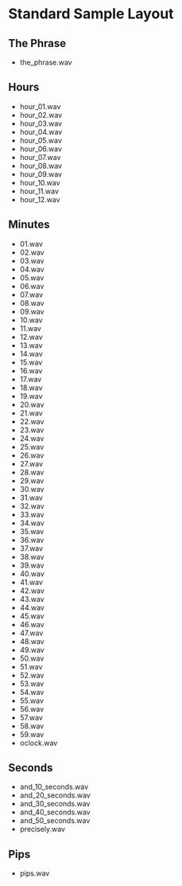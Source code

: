 Standard Sample Layout
======================

The Phrase
----------
- the_phrase.wav

Hours
-----
- hour_01.wav
- hour_02.wav
- hour_03.wav
- hour_04.wav
- hour_05.wav
- hour_06.wav
- hour_07.wav
- hour_08.wav
- hour_09.wav
- hour_10.wav
- hour_11.wav
- hour_12.wav

Minutes
-------
- 01.wav
- 02.wav
- 03.wav
- 04.wav
- 05.wav
- 06.wav
- 07.wav
- 08.wav
- 09.wav
- 10.wav
- 11.wav
- 12.wav
- 13.wav
- 14.wav
- 15.wav
- 16.wav
- 17.wav
- 18.wav
- 19.wav
- 20.wav
- 21.wav
- 22.wav
- 23.wav
- 24.wav
- 25.wav
- 26.wav
- 27.wav
- 28.wav
- 29.wav
- 30.wav
- 31.wav
- 32.wav
- 33.wav
- 34.wav
- 35.wav
- 36.wav
- 37.wav
- 38.wav
- 39.wav
- 40.wav
- 41.wav
- 42.wav
- 43.wav
- 44.wav
- 45.wav
- 46.wav
- 47.wav
- 48.wav
- 49.wav
- 50.wav
- 51.wav
- 52.wav
- 53.wav
- 54.wav
- 55.wav
- 56.wav
- 57.wav
- 58.wav
- 59.wav
- oclock.wav

Seconds
-------
- and_10_seconds.wav
- and_20_seconds.wav
- and_30_seconds.wav
- and_40_seconds.wav
- and_50_seconds.wav
- precisely.wav

Pips
----
- pips.wav
